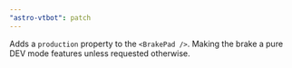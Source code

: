 ```yaml
---
"astro-vtbot": patch
---
```


Adds a `production` property to the `<BrakePad />`. Making the brake a pure DEV mode features unless requested otherwise.
